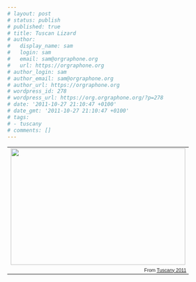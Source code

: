 ```yaml
---
# layout: post
# status: publish
# published: true
# title: Tuscan Lizard
# author:
#   display_name: sam
#   login: sam
#   email: sam@orgraphone.org
#   url: https://orgraphone.org
# author_login: sam
# author_email: sam@orgraphone.org
# author_url: https://orgraphone.org
# wordpress_id: 278
# wordpress_url: https://org.orgraphone.org/?p=278
# date: '2011-10-27 21:10:47 +0100'
# date_gmt: '2011-10-27 21:10:47 +0100'
# tags:
# - tuscany
# comments: []
---
```


<table style="width:auto;">
<tr>
<td><a href="https://picasaweb.google.com/lh/photo/QFO7-iNiJxjN50fn8JY2a8mf-BLulOZ5a32hjxIo1Vk?feat=embedwebsite"><img src="https://lh4.googleusercontent.com/-dPm6rE46YJs/TqnC9emBySI/AAAAAAAABDg/S5FRMimn6Ac/s400/DSC_2754.NEF.jpg" height="268" width="400" /></a></td>
</tr>
<tr>
<td style="font-family:arial,sans-serif; font-size:11px; text-align:right">From <a href="https://picasaweb.google.com/sam.pikesley/Tuscany2011?authuser=0&authkey=Gv1sRgCNOH8KiEhLOXywE&feat=embedwebsite">Tuscany 2011</a></td>
</tr>
</table>
